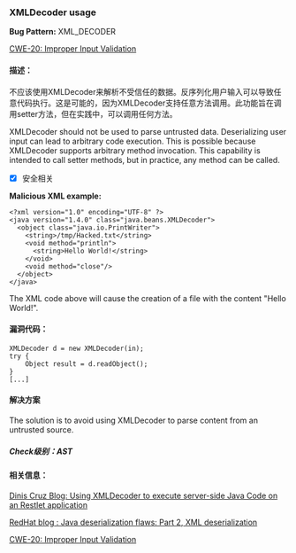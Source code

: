 ### XMLDecoder usage 
**Bug Pattern:** XML_DECODER

[CWE-20: Improper Input Validation](http://cwe.mitre.org/data/definitions/20.html)

#### 描述：
不应该使用XMLDecoder来解析不受信任的数据。反序列化用户输入可以导致任意代码执行。这是可能的，因为XMLDecoder支持任意方法调用。此功能旨在调用setter方法，但在实践中，可以调用任何方法。

XMLDecoder should not be used to parse untrusted data. Deserializing user input can lead to arbitrary code execution. This is possible because XMLDecoder supports arbitrary method invocation. This capability is intended to call setter methods, but in practice, any method can be called.

- [x] 安全相关

**Malicious XML example:**
```
<?xml version="1.0" encoding="UTF-8" ?>
<java version="1.4.0" class="java.beans.XMLDecoder">
  <object class="java.io.PrintWriter">
    <string>/tmp/Hacked.txt</string>
    <void method="println">
      <string>Hello World!</string>
    </void>
    <void method="close"/>
  </object>
</java>
```
The XML code above will cause the creation of a file with the content "Hello World!".
#### 漏洞代码：
```
XMLDecoder d = new XMLDecoder(in);
try {
    Object result = d.readObject();
}
[...]
```

#### 解决方案
The solution is to avoid using XMLDecoder to parse content from an untrusted source.

##### Check级别：AST

#### 相关信息：
[Dinis Cruz Blog: Using XMLDecoder to execute server-side Java Code on an Restlet application](http://blog.diniscruz.com/2013/08/using-xmldecoder-to-execute-server-side.html)

[RedHat blog : Java deserialization flaws: Part 2, XML deserialization](https://securityblog.redhat.com/2014/01/23/java-deserialization-flaws-part-2-xml-deserialization/)

[CWE-20: Improper Input Validation](http://cwe.mitre.org/data/definitions/20.html)
